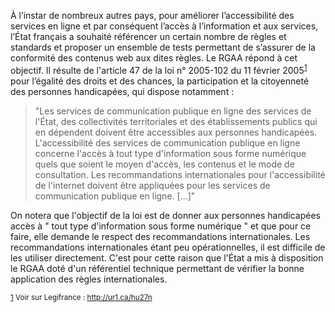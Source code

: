 À l’instar de nombreux autres pays, pour améliorer l’accessibilité des services en ligne et par conséquent l’accès à l’information et aux services, l’État français a souhaité référencer un certain nombre de règles et standards et proposer un ensemble de tests permettant de s’assurer de la conformité des contenus web aux dites règles. Le RGAA répond à cet objectif. Il résulte de l'article 47 de la loi n° 2005-102 du 11 février 2005<sup id="body-ftn1">[1](#ftn1)</sup> pour l’égalité des droits et des chances, la participation et la citoyenneté des personnes handicapées, qui dispose notamment :

> "Les services de communication publique en ligne des services de l'État, des collectivités territoriales et des établissements publics qui en dépendent doivent être accessibles aux personnes handicapées.
> L'accessibilité des services de communication publique en ligne concerne l'accès à tout type d'information sous forme numérique quels que soient le moyen d'accès, les contenus et le mode de consultation. Les recommandations internationales pour l'accessibilité de l'internet doivent être appliquées pour les services de communication publique en ligne. [...]"

On notera que l'objectif de la loi est de donner aux personnes handicapées accès à " tout type d'information sous forme numérique " et que pour ce faire, elle demande le respect des recommandations internationales.
Les recommandations internationales étant peu opérationnelles, il est difficile de les utiliser directement. C'est pour cette raison que l'État a mis à disposition le RGAA doté d'un référentiel technique permettant de vérifier la bonne application des règles internationales.

<sub id="ftn1">[1](#body-ftn1) Voir sur Legifrance : http://ur1.ca/hu27n</sub>
